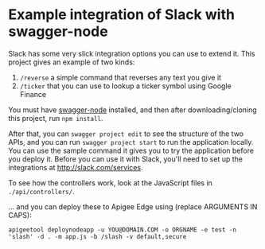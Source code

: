 # Example integration of Slack with swagger-node
Slack has some very slick integration options you can use to extend it. This project gives an example of two kinds:

1. `/reverse` a simple command that reverses any text you give it
2. `/ticker` that you can use to lookup a ticker symbol using Google Finance

You must have [swagger-node](https://github.com/apigee-127/swagger-node) installed, and then after downloading/cloning this project, run `npm install`.

After that, you can `swagger project edit` to see the structure of the two APIs, and you can run `swagger project start` to run the application locally. You can use the sample command it gives you to try the application before you deploy it. Before you can use it with Slack, you'll need to set up the integrations at http://slack.com/services.

To see how the controllers work, look at the JavaScript files in `./api/controllers/`.

… and you can deploy these to Apigee Edge using (replace ARGUMENTS IN CAPS):

`apigeetool deploynodeapp -u YOU@DOMAIN.COM -o ORGNAME -e test -n 'slash' -d . -m app.js -b /slash -v default,secure`